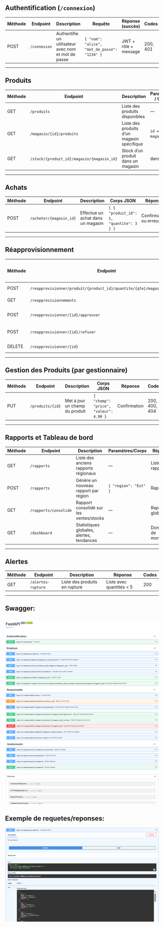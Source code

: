 

## Authentification (`/connexion`)

| Méthode | Endpoint     | Description                                         | Requête                                      | Réponse (succès)     | Codes    |
| ------- | ------------ | --------------------------------------------------- | -------------------------------------------- | -------------------- | -------- |
| POST    | `/connexion` | Authentifie un utilisateur avec nom et mot de passe | `{ "nom": "alice", "mot_de_passe": "1234" }` | JWT + rôle + message | 200, 401 |

---

## Produits

| Méthode | Endpoint                                   | Description                                | Paramètres / Corps | Réponse                    | Codes    |
| ------- | ------------------------------------------ | ------------------------------------------ | ------------------ | -------------------------- | -------- |
| GET     | `/produits`                                | Liste des produits disponibles             | —                  | `[ {id, name, price} ]`    | 200      |
| GET     | `/magasin/{id}/produits`                   | Liste des produits d’un magasin spécifique | `id = magasin_id`  | produits avec quantité     | 200, 404 |
| GET     | `/stock/{produit_id}/magasin/{magasin_id}` | Stock d’un produit dans un magasin         | dans l’URL         | produit, magasin, quantité | 200, 404 |

---

## Achats

| Méthode | Endpoint                | Description                       | Corps JSON                               | Réponse                 | Codes    |
| ------- | ----------------------- | --------------------------------- | ---------------------------------------- | ----------------------- | -------- |
| POST    | `/acheter/{magasin_id}` | Effectue un achat dans un magasin | `[ { "produit_id": 1, "quantite": 3 } ]` | Confirmation ou erreurs | 200, 400 |

---

## Réapprovisionnement

| Méthode | Endpoint                                                                 | Description                    | Corps JSON ou params | Réponse      | Codes         |
| ------- | ------------------------------------------------------------------------ | ------------------------------ | -------------------- | ------------ | ------------- |
| POST    | `/reapprovisionner/produit/{produit_id}/quantite/{qte}/magasin/{mag_id}` | Demande de réapprovisionnement | —                    | Message      | 200, 404      |
| GET     | `/reapprovisionnements`                                                  | Liste des demandes en attente  | —                    | Liste        | 200           |
| POST    | `/reapprovisionner/{id}/approuver`                                       | Approuve une demande           | —                    | Confirmation | 200, 400, 404 |
| POST    | `/reapprovisionner/{id}/refuser`                                         | Refuse une demande             | —                    | Message      | 200, 400, 404 |
| DELETE  | `/reapprovisionner/{id}`                                                 | Supprime une demande           | —                    | Message      | 204, 404      |

---

## Gestion des Produits (par gestionnaire)

| Méthode | Endpoint         | Description                    | Corps JSON                             | Réponse      | Codes         |
| ------- | ---------------- | ------------------------------ | -------------------------------------- | ------------ | ------------- |
| PUT     | `/produits/{id}` | Met à jour un champ du produit | `{ "champ": "price", "valeur": 4.99 }` | Confirmation | 200, 400, 404 |

---

## Rapports et Tableau de bord

| Méthode | Endpoint              | Description                               | Paramètres/Corps      | Réponse               | Codes |
| ------- | --------------------- | ----------------------------------------- | --------------------- | --------------------- | ----- |
| GET     | `/rapports`           | Liste des anciens rapports régionaux      | —                     | Liste des rapports    | 200   |
| POST    | `/rapports`           | Génère un nouveau rapport par région      | `{ "region": "Est" }` | Rapport ID            | 201   |
| GET     | `/rapports/consolide` | Rapport consolidé sur les ventes/stocks   | —                     | Rapport global        | 200   |
| GET     | `/dashboard`          | Statistiques globales, alertes, tendances | —                     | Données de monitoring | 200   |

---

## Alertes

| Méthode | Endpoint           | Description                   | Réponse                  | Codes |
| ------- | ------------------ | ----------------------------- | ------------------------ | ----- |
| GET     | `/alertes-rupture` | Liste des produits en rupture | Liste avec quantités < 5 | 200   |

---

## Swagger:
![screenshot swagger 1](image/image.png)
![screenshot swagger 2](image/image-1.png)
---

## Exemple de requetes/reponses:
![GET/api/v1/employe/produits](image/get-produits.png)